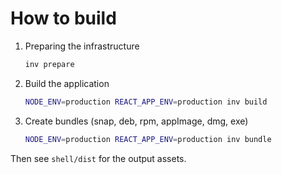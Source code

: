 # How to build

1. Preparing the infrastructure

    ```bash
    inv prepare
    ```

2. Build the application

    ```bash
    NODE_ENV=production REACT_APP_ENV=production inv build
    ```

3. Create bundles (snap, deb, rpm, appImage, dmg, exe)

    ```bash
    NODE_ENV=production REACT_APP_ENV=production inv bundle
    ```

Then see `shell/dist` for the output assets.
